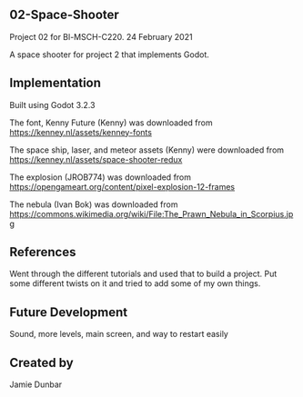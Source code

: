## 02-Space-Shooter
Project 02 for Bl-MSCH-C220. 24 February 2021

A space shooter for project 2 that implements Godot.

## Implementation
Built using Godot 3.2.3

The font, Kenny Future (Kenny) was downloaded from
https://kenney.nl/assets/kenney-fonts

The space ship, laser, and meteor assets (Kenny) were downloaded from
https://kenney.nl/assets/space-shooter-redux

The explosion (JROB774) was downloaded from
https://opengameart.org/content/pixel-explosion-12-frames

The nebula (Ivan Bok) was downloaded from
https://commons.wikimedia.org/wiki/File:The_Prawn_Nebula_in_Scorpius.jpg

## References
Went through the different tutorials and used that to build a project.
Put some different twists on it and tried to add some of my own things.

## Future Development
Sound, more levels, main screen, and way to restart easily

## Created by
Jamie Dunbar
